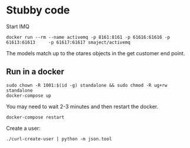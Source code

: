 # Stubby code

Start IMQ

    docker run --rm --name activemq -p 8161:8161 -p 61616:61616 -p 61613:61613     -p 61617:61617 smaject/activemq

The models match up to the otares objects in the get customer end point.

## Run in a docker

    sudo chown -R 1001:$(id -g) standalone && sudo chmod -R ug+rw standalone
    docker-compose up

You may need to wait 2-3 minutes and then restart the docker.

    docker-compose restart

Create a user:

    ./curl-create-user | python -m json.tool


